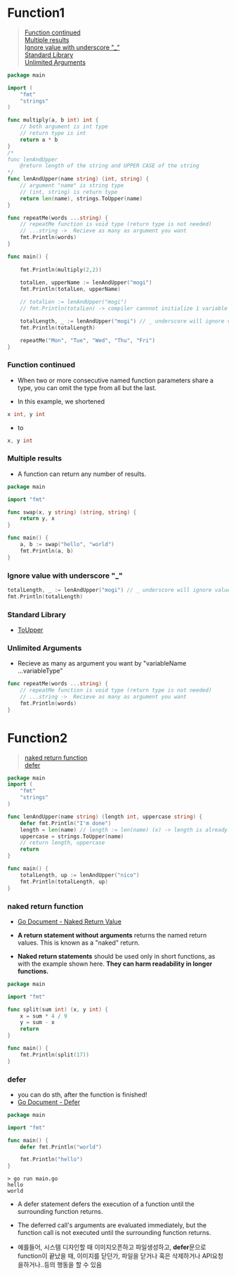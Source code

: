 # Function1
> [Function continued](#Function-continued)  
> [Multiple results](#Multiple-results)  
> [Ignore value with underscore "_"](#Ignore-value-with-underscore-"_")  
> [Standard Library](#Standard-Library)  
> [Unlimited Arguments](#Unlimited-Arguments)  

```go
package main

import (
	"fmt"
	"strings"
)

func multiply(a, b int) int {
    // both argument is int type
    // return type is int
    return a * b
}
/*
func lenAndUpper
    @return length of the string and UPPER CASE of the string
*/
func lenAndUpper(name string) (int, string) { 
    // argument "name" is string type
    // (int, string) is return type
	return len(name), strings.ToUpper(name)
}

func repeatMe(words ...string) {
    // repeatMe function is void type (return type is not needed)
    // ...string ->  Recieve as many as argument you want
	fmt.Println(words)
}

func main() {
    
    fmt.Println(multiply(2,2))
	
    totalLen, upperName := lenAndUpper("mogi") 
	fmt.Println(totalLen, upperName)

    // totalLen := lenAndUpper("mogi")
	// fmt.Println(totalLen) -> compiler cannnot initialize 1 variable with 2 values

	totalLength, _ := lenAndUpper("mogi") // _ underscore will ignore value 
	fmt.Println(totalLength)

    repeatMe("Mon", "Tue", "Wed", "Thu", "Fri")
}
```

### Function continued
- When two or more consecutive named function parameters share a type, you can omit the type from all but the last.  

- In this example, we shortened

```go
x int, y int
```

- to

```go
x, y int
```

### Multiple results
- A function can return any number of results.  


```go
package main

import "fmt"

func swap(x, y string) (string, string) {
	return y, x
}

func main() {
	a, b := swap("hello", "world")
	fmt.Println(a, b)
}
```

### Ignore value with underscore "_"

```go
totalLength, _ := lenAndUpper("mogi") // _ underscore will ignore value 
fmt.Println(totalLength)
```

### Standard Library
- [ToUpper](https://pkg.go.dev/strings#ToUpper)

### Unlimited Arguments
- Recieve as many as argument you want by "variableName ...variableType"

```Go
func repeatMe(words ...string) {
    // repeatMe function is void type (return type is not needed)
    // ...string ->  Recieve as many as argument you want
	fmt.Println(words)
}
```

# Function2
> [naked return function](#naked-return-function)  
> [defer](#defer)  


```go
package main
import (
	"fmt"
	"strings"
)

func lenAndUpper(name string) (length int, uppercase string) {
	defer fmt.Println("I'm done")
	length = len(name) // length := len(name) (x) -> length is already declared on the top of the function
	uppercase = strings.ToUpper(name)
    // return length, uppercase
	return 
}

func main() {
	totalLength, up := lenAndUpper("nico")
	fmt.Println(totalLength, up)
}
```

### naked return function
- [Go Document - Naked Return Value](https://go.dev/tour/basics/7#:~:text=A%20return%20statement%20without%20arguments,harm%20readability%20in%20longer%20functions.)
- **A return statement without arguments** returns the named return values. This is known as a "naked" return.

- **Naked return statements** should be used only in short functions, as with the example shown here. **They can harm readability in longer functions.**

```go
package main

import "fmt"

func split(sum int) (x, y int) {
	x = sum * 4 / 9
	y = sum - x
	return
}

func main() {
	fmt.Println(split(17))
}

```

### defer

- you can do sth, after the function is finished!
- [Go Document - Defer](https://go.dev/tour/flowcontrol/12)

```go
package main

import "fmt"

func main() {
	defer fmt.Println("world")

	fmt.Println("hello")
}
```


```console
> go run main.go
hello
world
```

- A defer statement defers the execution of a function until the surrounding function returns.

- The deferred call's arguments are evaluated immediately, but the function call is not executed until the surrounding function returns.

- 예를들어, 시스템 디자인할 때 이미지오픈하고 파일생성하고, **defer**문으로 function이 끝났을 때, 이미지를 닫던가, 파일을 닫거나 혹은 삭제하거나 API요청을하거나..등의 행동을 할 수 있음
